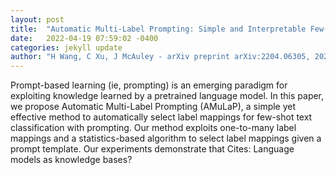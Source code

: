 ```yaml
---
layout: post
title:  "Automatic Multi-Label Prompting: Simple and Interpretable Few-Shot Classification"
date:   2022-04-19 07:59:02 -0400
categories: jekyll update
author: "H Wang, C Xu, J McAuley - arXiv preprint arXiv:2204.06305, 2022"
---
```

Prompt-based learning (ie, prompting) is an emerging paradigm for exploiting knowledge learned by a pretrained language model. In this paper, we propose Automatic Multi-Label Prompting (AMuLaP), a simple yet effective method to automatically select label mappings for few-shot text classification with prompting. Our method exploits one-to-many label mappings and a statistics-based algorithm to select label mappings given a prompt template. Our experiments demonstrate that Cites: Language models as knowledge bases?